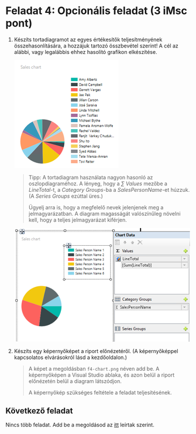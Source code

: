# Feladat 4: Opcionális feladat (3 iMsc pont)

1. Készíts tortadiagramot az egyes értékesítők teljesítményének összehasonlítására, a hozzájuk tartozó összbevétel szerint! A cél az alábbi, vagy legalábbis ehhez hasolító grafikon elkészítése.

   ![Elvárt tortadiagram](../images/rs-sales-person-pie-chart.png)

   > Tipp: A tortadiagram használata nagyon hasonló az oszlopdiagraméhoz. A lényeg, hogy a _∑ Values_ mezőbe a _LineTotal_-t, a _Category Groups_-ba a _SalesPersonName_-et húzzuk. (A _Series Groups_ ezúttal üres.)
   >
   > Ügyelj arra is, hogy a megfelelő nevek jelenjenek meg a jelmagyarázatban. A diagram magasságát valószínűleg növelni kell, hogy a teljes jelmagyarázat kiférjen.

   ![Tortadiagramban használandó értékek](../images/rs-sales-person-pie-char-valuest.png)

1. Készíts egy képernyőképet a riport előnézetéről. (A képernyőképpel kapcsolatos elvárásokról lásd a kezdőoldalon.)

   > A képet a megoldásban `f4-chart.png` néven add be. A képernyőképen a Visual Studio ablaka, és azon belül a riport előnézetén belül a diagram látszódjon.
   >
   > A képernyőkép szükséges feltétele a feladat teljesítésének.

## Következő feladat

Nincs több feladat. Add be a megoldásod az [itt](README.md#végezetül-a-megoldások-feltöltése) leírtak szerint.
